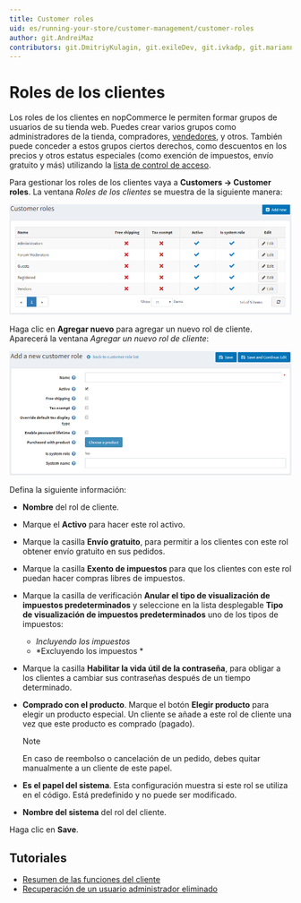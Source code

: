 ```yaml
---
title: Customer roles
uid: es/running-your-store/customer-management/customer-roles
author: git.AndreiMaz
contributors: git.DmitriyKulagin, git.exileDev, git.ivkadp, git.mariannk
---
```


# Roles de los clientes

Los roles de los clientes en nopCommerce le permiten formar grupos de usuarios de su tienda web. Puedes crear varios grupos como administradores de la tienda, compradores, [vendedores](xref:es/running-your-store/vendor-management), y otros. También puede conceder a estos grupos ciertos derechos, como descuentos en los precios y otros estatus especiales (como exención de impuestos, envío gratuito y más) utilizando la [lista de control de acceso](xref:es/running-your-store/customer-management/access-control-list).

Para gestionar los roles de los clientes vaya a **Customers → Customer roles**. La ventana *Roles de los clientes* se muestra de la siguiente manera:

![Customer roles](_static/customer-roles/customerroles1.png)

Haga clic en **Agregar nuevo** para agregar un nuevo rol de cliente. Aparecerá la ventana *Agregar un nuevo rol de cliente*:

![Añadir un nuevo rol de cliente](_static/customer-roles/customerroles2.png)

Defina la siguiente información:
* **Nombre** del rol de cliente.
* Marque el **Activo** para hacer este rol activo.
* Marque la casilla **Envío gratuito**, para permitir a los clientes con este rol obtener envío gratuito en sus pedidos.
* Marque la casilla **Exento de impuestos** para que los clientes con este rol puedan hacer compras libres de impuestos.
* Marque la casilla de verificación **Anular el tipo de visualización de impuestos predeterminados** y seleccione en la lista desplegable **Tipo de visualización de impuestos predeterminados** uno de los tipos de impuestos:
  * *Incluyendo los impuestos*
  * *Excluyendo los impuestos *
* Marque la casilla **Habilitar la vida útil de la contraseña**, para obligar a los clientes a cambiar sus contraseñas después de un tiempo determinado.
* **Comprado con el producto**. Marque el botón **Elegir producto** para elegir un producto especial. Un cliente se añade a este rol de cliente una vez que este producto es comprado (pagado). 
  > [!NOTE]
  >
  > En caso de reembolso o cancelación de un pedido, debes quitar manualmente a un cliente de este papel.

* **Es el papel del sistema**. Esta configuración muestra si este rol se utiliza en el código. Está predefinido y no puede ser modificado.
* **Nombre del sistema** del rol del cliente.

Haga clic en **Save**.

## Tutoriales

* [Resumen de las funciones del cliente](https://www.youtube.com/watch?v=3vdIDNIYFIQ)
* [Recuperación de un usuario administrador eliminado](https://www.youtube.com/watch?v=D45WkrbaA38)
